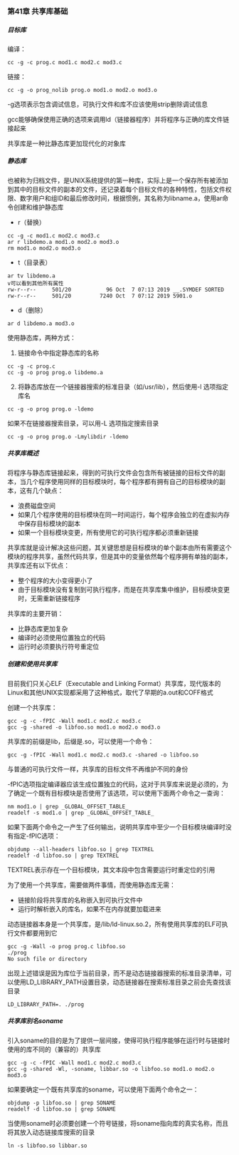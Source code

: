 ### 第41章 共享库基础

##### 目标库

编译：

```
cc -g -c prog.c mod1.c mod2.c mod3.c
```

链接：

```
cc -g -o prog_nolib prog.o mod1.o mod2.o mod3.o
```

-g选项表示包含调试信息，可执行文件和库不应该使用strip删除调试信息

gcc能够确保使用正确的选项来调用ld（链接器程序）并将程序与正确的库文件链接起来

共享库是一种比静态库更加现代化的对象库

##### 静态库

也被称为归档文件，是UNIX系统提供的第一种库，实际上是一个保存所有被添加到其中的目标文件的副本的文件，还记录着每个目标文件的各种特性，包括文件权限、数字用户和组ID和最后修改时间，根据惯例，其名称为libname.a，使用ar命令创建和维护静态库

* r（替换）

```
cc -g -c mod1.c mod2.c mod3.c
ar r libdemo.a mod1.o mod2.o mod3.o
rm mod1.o mod2.o mod3.o
```

* t（目录表）

```
ar tv libdemo.a
v可以看到其他所有属性
rw-r--r--     501/20           96 Oct  7 07:13 2019 __.SYMDEF SORTED
rw-r--r--     501/20         7240 Oct  7 07:12 2019 5901.o
```

* d（删除）

```
ar d libdemo.a mod3.o
```

使用静态库，两种方式：

1. 链接命令中指定静态库的名称

```
cc -g -c prog.c
cc -g -o prog prog.o libdemo.a
```

2. 将静态库放在一个链接器搜索的标准目录（如/usr/lib），然后使用-l 选项指定库名

```
cc -g -o prog prog.o -ldemo
```

如果不在链接器搜索目录，可以用-L 选项指定搜索目录

```
cc -g -o prog prog.o -Lmylibdir -ldemo
```

##### 共享库概述

将程序与静态库链接起来，得到的可执行文件会包含所有被链接的目标文件的副本，当几个程序使用同样的目标模块时，每个程序都有拥有自己的目标模块的副本，这有几个缺点：

* 浪费磁盘空间
* 如果几个程序使用的目标模块在同一时间运行，每个程序会独立的在虚拟内存中保存目标模块的副本
* 如果一个目标模块变更，所有使用它的可执行程序都必须重新链接

共享库就是设计解决这些问题，其关键思想是目标模块的单个副本由所有需要这个模块的程序共享，虽然代码共享，但是其中的变量依然每个程序拥有单独的副本，共享库还有以下优点：

* 整个程序的大小变得更小了
* 由于目标模块没有复制到可执行程序，而是在共享库集中维护，目标模块变更时，无需重新链接程序

共享库的主要开销：

* 比静态库更加复杂
* 编译时必须使用位置独立的代码
* 运行时必须要执行符号重定位

##### 创建和使用共享库

目前我们只关心ELF（Executable and Linking Format）共享库，现代版本的Linux和其他UNIX实现都采用了这种格式，取代了早期的a.out和COFF格式

创建一个共享库：

```
gcc -g -c -fPIC -Wall mod1.c mod2.c mod3.c
gcc -g -shared -o libfoo.so mod1.o mod2.o mod3.o
```

共享库的前缀是lib，后缀是.so，可以使用一个命令：

```
gcc -g -fPIC -Wall mod1.c mod2.c mod3.c -shared -o libfoo.so
```

与普通的可执行文件一样，共享库的目标文件不再维护不同的身份

-fPIC选项指定编译器应该生成位置独立的代码，这对于共享库来说是必须的，为了确定一个既有目标模块是否使用了该选项，可以使用下面两个命令之一查询：

```
nm mod1.o | grep _GLOBAL_OFFSET_TABLE_
readelf -s mod1.o | grep _GLOBAL_OFFSET_TABLE_
```

如果下面两个命令之一产生了任何输出，说明共享库中至少一个目标模块编译时没有指定-fPIC选项：

```
objdump --all-headers libfoo.so | grep TEXTREL
readelf -d libfoo.so | grep TEXTREL
```

TEXTREL表示存在一个目标模块，其文本段中包含需要运行时重定位的引用

为了使用一个共享库，需要做两件事情，而使用静态库无需：

* 链接阶段将共享库的名称嵌入到可执行文件中
* 运行时解析嵌入的库名，如果不在内存就要加载进来

动态链接器本身是一个共享库，是/lib/ld-linux.so.2，所有使用共享库的ELF可执行文件都要用到它

```
gcc -g -Wall -o prog prog.c libfoo.so
./prog
No such file or directory
```

出现上述错误是因为库位于当前目录，而不是动态链接器搜索的标准目录清单，可以使用LD_LIBRARY_PATH设置目录，动态链接器在搜索标准目录之前会先查找该目录

```
LD_LIBRARY_PATH=. ./prog
```

##### 共享库别名soname

引入soname的目的是为了提供一层间接，使得可执行程序能够在运行时与链接时使用的库不同的（兼容的）共享库

```
gcc -g -c -fPIC -Wall mod1.c mod2.c mod3.c
gcc -g -shared -Wl, -soname, libbar.so -o libfoo.so mod1.o mod2.o mod3.o
```

如果要确定一个既有共享库的soname，可以使用下面两个命令之一：

```
objdump -p libfoo.so | grep SONAME
readelf -d libfoo.so | grep SONAME
```

当使用soname时必须要创建一个符号链接，将soname指向库的真实名称，而且将其放入动态链接库搜索的目录

```
ln -s libfoo.so libbar.so
```

